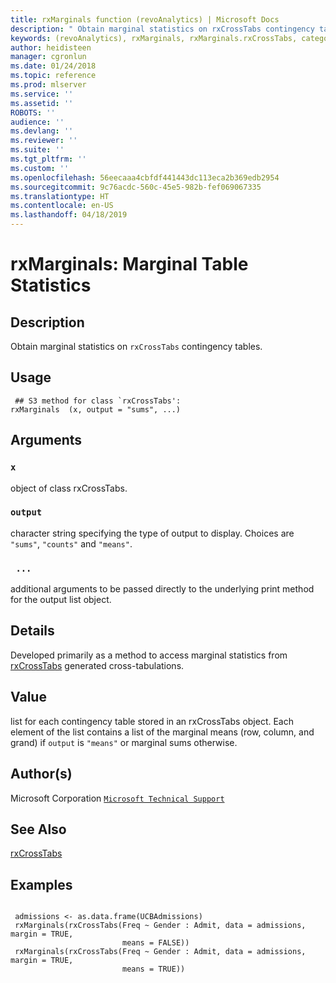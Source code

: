 ```yaml
---
title: rxMarginals function (revoAnalytics) | Microsoft Docs
description: " Obtain marginal statistics on rxCrossTabs contingency tables. "
keywords: (revoAnalytics), rxMarginals, rxMarginals.rxCrossTabs, category, models
author: heidisteen
manager: cgronlun
ms.date: 01/24/2018
ms.topic: reference
ms.prod: mlserver
ms.service: ''
ms.assetid: ''
ROBOTS: ''
audience: ''
ms.devlang: ''
ms.reviewer: ''
ms.suite: ''
ms.tgt_pltfrm: ''
ms.custom: ''
ms.openlocfilehash: 56eecaaa4cbfdf441443dc113eca2b369edb2954
ms.sourcegitcommit: 9c76acdc-560c-45e5-982b-fef069067335
ms.translationtype: HT
ms.contentlocale: en-US
ms.lasthandoff: 04/18/2019
---
```

 # <a name="rxmarginals-marginal-table-statistics"></a>rxMarginals: Marginal Table Statistics 
 ## <a name="description"></a>Description

Obtain marginal statistics on `rxCrossTabs` contingency tables.


 ## <a name="usage"></a>Usage

```   
 ## S3 method for class `rxCrossTabs':
rxMarginals  (x, output = "sums", ...)

```

 ## <a name="arguments"></a>Arguments



 ### `x`
 object of class rxCrossTabs. 



 ### `output`
 character string specifying the type of output to display.  Choices are `"sums"`, `"counts"` and `"means"`. 



 ### ` ...`
 additional arguments to be passed directly to the underlying print method for the output list object. 



 ## <a name="details"></a>Details

Developed primarily as a method to access marginal statistics from [rxCrossTabs](rxCrossTabs.md) generated cross-tabulations.


 ## <a name="value"></a>Value

list for each contingency table stored in an rxCrossTabs object. Each element of the list contains a list of the marginal means (row, column, and grand) if `output` is `"means"` or marginal sums otherwise.

 ## <a name="authors"></a>Author(s)
 Microsoft Corporation [`Microsoft Technical Support`](https://go.microsoft.com/fwlink/?LinkID=698556&clcid=0x409)


 ## <a name="see-also"></a>See Also

[rxCrossTabs](rxCrossTabs.md)

 ## <a name="examples"></a>Examples

 ```

  admissions <- as.data.frame(UCBAdmissions)
  rxMarginals(rxCrossTabs(Freq ~ Gender : Admit, data = admissions, margin = TRUE,
                          means = FALSE))
  rxMarginals(rxCrossTabs(Freq ~ Gender : Admit, data = admissions, margin = TRUE,
                          means = TRUE))
```



